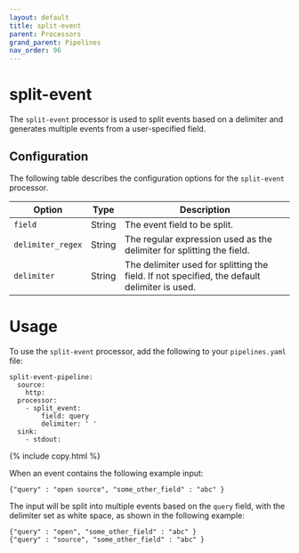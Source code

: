 ```yaml
---
layout: default
title: split-event
parent: Processors
grand_parent: Pipelines
nav_order: 96
---
```


# split-event

The `split-event` processor is used to split events based on a delimiter and generates multiple events from a user-specified field.

## Configuration

The following table describes the configuration options for the `split-event` processor.

| Option           | Type    | Description                                                                                   |
|------------------|---------|-----------------------------------------------------------------------------------------------|
| `field`          | String  | The event field to be split.                                                           |
| `delimiter_regex`| String  | The regular expression used as the delimiter for splitting the field.                         |
| `delimiter`      | String  | The delimiter used for splitting the field. If not specified, the default delimiter is used.  |

# Usage

To use the `split-event` processor, add the following to your `pipelines.yaml` file:

```
split-event-pipeline:
  source:
    http:
  processor:
    - split_event:
        field: query
        delimiter: ' '    
  sink:
    - stdout:
```
{% include copy.html %}

When an event contains the following example input:

```
{"query" : "open source", "some_other_field" : "abc" }
```

The input will be split into multiple events based on the `query` field, with the delimiter set as white space, as shown in the following example:

```
{"query" : "open", "some_other_field" : "abc" }
{"query" : "source", "some_other_field" : "abc" }
```

